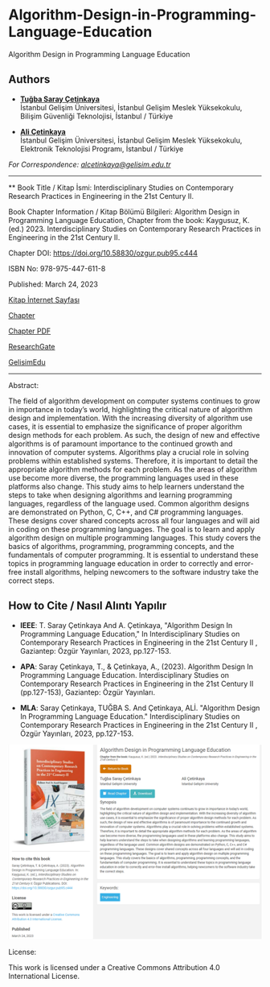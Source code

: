 # Algorithm-Design-in-Programming-Language-Education

Algorithm Design in Programming Language Education

## Authors

- [**Tuğba Saray Çetinkaya**](https://scholar.google.com.tr/citations?user=TL74kPEAAAAJ)  
  İstanbul Gelişim Üniversitesi, İstanbul Gelişim Meslek Yüksekokulu, Bilişim Güvenliği Teknolojisi, İstanbul / Türkiye

- [**Ali Çetinkaya**](https://scholar.google.com.tr/citations?user=XSEW-NcAAAAJ)  
  İstanbul Gelişim Üniversitesi, İstanbul Gelişim Meslek Yüksekokulu, Elektronik Teknolojisi Programı, İstanbul / Türkiye
  
*For Correspondence: alcetinkaya@gelisim.edu.tr*

---

** Book Title / Kitap İsmi: Interdisciplinary Studies on Contemporary Research Practices in Engineering in the 21st Century II.

Book Chapter Information / Kitap Bölümü Bilgileri: Algorithm Design in Programming Language Education, Chapter from the book: Kaygusuz, K. (ed.) 2023. Interdisciplinary Studies on Contemporary Research Practices in Engineering in the 21st Century II.

Chapter DOI: https://doi.org/10.58830/ozgur.pub95.c444

ISBN No: 978-975-447-611-8

Published: March 24, 2023

[Kitap İnternet Sayfası](https://www.ozguryayinlari.com/site/catalog/book/95) 

[Chapter](https://www.ozguryayinlari.com/site/catalog/book/95/chapter/444)

[Chapter PDF](https://www.ozguryayinlari.com/site/catalog/view/95/360/893)

[ResearchGate](https://www.researchgate.net/publication/369571661_Algorithm_Design_in_Programming_Language_Education)

[GelisimEdu](https://avesis.gelisim.edu.tr/yayin/e6713994-2c30-4da3-9774-e8e95092c39e/programlama-dili-egitiminde-algoritma-tasarimi)

---

Abstract:

The field of algorithm development on computer systems continues to grow in importance in today’s world, highlighting the critical nature of algorithm design and implementation. With the increasing diversity of algorithm use cases, it is essential to emphasize the significance of proper algorithm design methods for each problem. As such, the design of new and effective algorithms is of paramount importance to the continued growth and innovation of computer systems. Algorithms play a crucial role in solving problems within established systems. Therefore, it is important to detail the appropriate algorithm methods for each problem. As the areas of algorithm use become more diverse, the programming languages used in these platforms also change. This study aims to help learners understand the steps to take when designing algorithms and learning programming languages, regardless of the language used. Common algorithm designs are demonstrated on Python, C, C++, and C# programming languages. These designs cover shared concepts across all four languages and will aid in coding on these programming languages. The goal is to learn and apply algorithm design on multiple programming languages. This study covers the basics of algorithms, programming, programming concepts, and the fundamentals of computer programming. It is essential to understand these topics in programming language education in order to correctly and error-free install algorithms, helping newcomers to the software industry take the correct steps.

## How to Cite / Nasıl Alıntı Yapılır

- **IEEE**: T. Saray Çetinkaya And A. Çetinkaya, "Algorithm Design In Programming Language Education," In Interdisciplinary Studies on Contemporary Research Practices in Engineering in the 21st Century II , Gaziantep: Özgür Yayınları, 2023, pp.127-153.                        

- **APA**: Saray Çetinkaya, T., & Çetinkaya, A., (2023). Algorithm Design In Programming Language Education. Interdisciplinary Studies on Contemporary Research Practices in Engineering in the 21st Century II (pp.127-153), Gaziantep: Özgür Yayınları.
                           
- **MLA**: Saray Çetinkaya, TUĞBA S. And Çetinkaya, ALİ. "Algorithm Design In Programming Language Education." Interdisciplinary Studies on Contemporary Research Practices in Engineering in the 21st Century II , Özgür Yayınları, 2023, pp.127-153.             

![alternatif metin](https://github.com/acetinkaya/Algorithm-Design-in-Programming-Language-Education/blob/main/Algorithm-Design.png)

License:

This work is licensed under a Creative Commons Attribution 4.0 International License.
